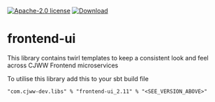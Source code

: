 [![Apache-2.0 license](http://img.shields.io/badge/license-Apache-brightgreen.svg)](http://www.apache.org/licenses/LICENSE-2.0.html)
[ ![Download](https://api.bintray.com/packages/cjww-development/releases/frontend-ui/images/download.svg) ](https://bintray.com/cjww-development/releases/frontend-ui/_latestVersion)

frontend-ui
=================

This library contains twirl templates to keep a consistent look and feel across CJWW Frontend microservices

To utilise this library add this to your sbt build file

```
"com.cjww-dev.libs" % "frontend-ui_2.11" % "<SEE_VERSION_ABOVE>" 
```

